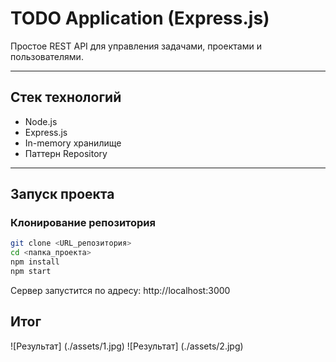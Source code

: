# TODO Application (Express.js)

Простое REST API для управления задачами, проектами и пользователями.

---

## Стек технологий

- Node.js
- Express.js
- In-memory хранилище
- Паттерн Repository

---

## Запуск проекта

### Клонирование репозитория

```bash
git clone <URL_репозитория>
cd <папка_проекта>
npm install
npm start
```
Сервер запустится по адресу: http://localhost:3000

## Итог

![Результат] (./assets/1.jpg)
![Результат] (./assets/2.jpg) 



